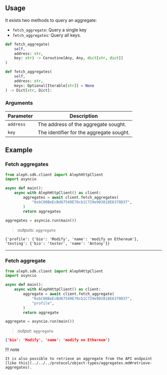 ## Usage

It exists two methods to query an aggregate:

- `fetch_aggregate`: Query a single key
- `fetch_aggregates`: Query all keys.

```python
def fetch_aggregate(
    self,
    address: str,
    key: str) -> Coroutine[Any, Any, dict[str, dict]]
)
```

```python
def fetch_aggregates(
    self,
    address: str,
    keys: Optional[Iterable[str]] = None
) -> Dict[str, Dict]:
```

### Arguments

| Parameter | Description                              |
|-----------|------------------------------------------|
| `address` | The address of the aggregate sought.     |
| `key`     | The identifier for the aggregate sought. |


## Example

### Fetch aggregates

```python
from aleph.sdk.client import AlephHttpClient
import asyncio

async def main():
    async with AlephHttpClient() as client:
        aggregates = await client.fetch_aggregates(
            "0xbC80BeEcBd67549E70cb1C729e903818E6370D37",
        )
        return aggregates
    
aggregates = asyncio.run(main())
```

> outputs:
`aggregate`
```
{'profile': {'bio': 'Modify', 'name': 'modify on Ethereum'}, 'testing': {'bio': 'tester', 'name': 'Antony'}}
```

---

### Fetch aggregate

```python
from aleph.sdk.client import AlephHttpClient
import asyncio

async def main():
    async with AlephHttpClient() as client:
        aggregate = await client.fetch_aggregate(
            "0xbC80BeEcBd67549E70cb1C729e903818E6370D37",
            "profile",
        )
        return aggregate

aggregate = asyncio.run(main())
```

> output:
`aggregate`
```json
{'bio': 'Modify', 'name': 'modify on Ethereum'}
```

!!! note

    It is also possible to retrieve an aggregate from the API endpoint [like this](../../../protocol/object-types/aggregates.md#retrieve-aggregates).